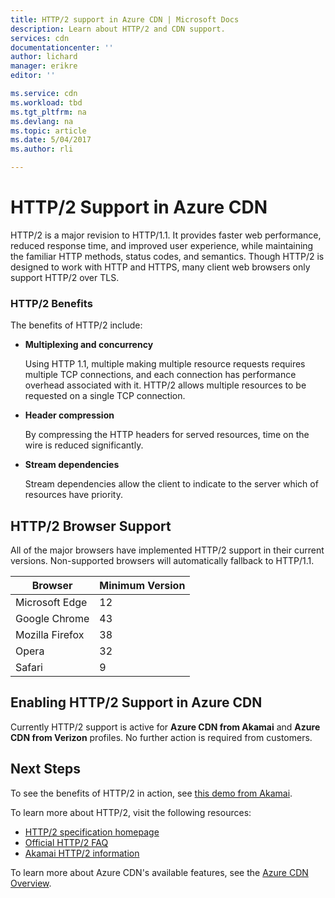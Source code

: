 ```yaml
---
title: HTTP/2 support in Azure CDN | Microsoft Docs
description: Learn about HTTP/2 and CDN support.
services: cdn
documentationcenter: ''
author: lichard
manager: erikre
editor: ''

ms.service: cdn
ms.workload: tbd
ms.tgt_pltfrm: na
ms.devlang: na
ms.topic: article
ms.date: 5/04/2017
ms.author: rli

---
```


# HTTP/2 Support in Azure CDN

HTTP/2 is a major revision to HTTP/1.1\. It provides faster web performance, reduced response time, and improved user experience, while maintaining the familiar HTTP methods, status codes, and semantics. Though HTTP/2 is designed to work with HTTP and HTTPS, many client web browsers only support HTTP/2 over TLS.

### HTTP/2 Benefits

The benefits of HTTP/2 include:

*   **Multiplexing and concurrency**

    Using HTTP 1.1, multiple making multiple resource requests requires multiple TCP connections, and each connection has performance overhead associated with it. HTTP/2 allows multiple resources to be requested on a single TCP connection.

*   **Header compression**

    By compressing the HTTP headers for served resources, time on the wire is reduced significantly.

*   **Stream dependencies**

    Stream dependencies allow the client to indicate to the server which of resources have priority.


## HTTP/2 Browser Support

All of the major browsers have implemented HTTP/2 support in their current versions. Non-supported browsers will automatically fallback to HTTP/1.1.

|Browser|Minimum Version|
|-------------|------------|
|Microsoft Edge| 12|
|Google Chrome| 43|
|Mozilla Firefox| 38|
|Opera| 32|
|Safari| 9|

## Enabling HTTP/2 Support in Azure CDN

Currently HTTP/2 support is active for **Azure CDN from Akamai** and **Azure CDN from Verizon** profiles. No further action is required from customers.

## Next Steps

To see the benefits of HTTP/2 in action, see [this demo from Akamai](https://http2.akamai.com/demo).

To learn more about HTTP/2, visit the following resources:

*   [HTTP/2 specification homepage](https://http2.github.io/)
*   [Official HTTP/2 FAQ](https://http2.github.io/faq/)
*   [Akamai HTTP/2 information](https://http2.akamai.com/)

To learn more about Azure CDN's available features, see the [Azure CDN Overview](https://azure.microsoft.com/documentation/articles/cdn-overview/).